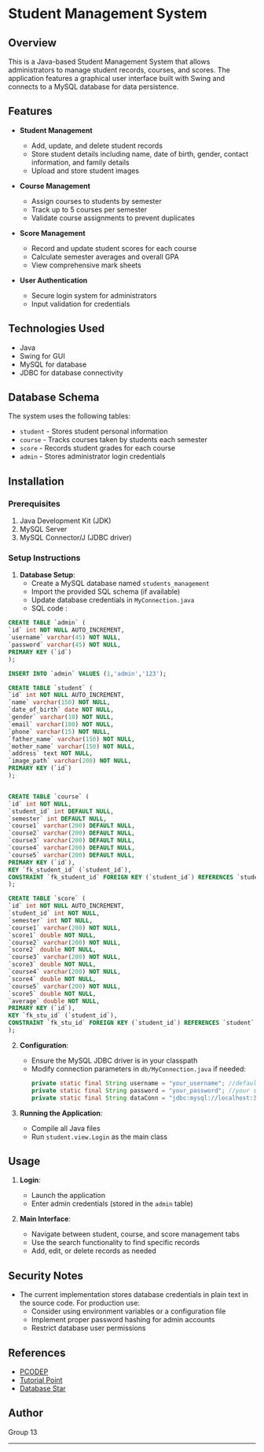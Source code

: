 # Student Management System

## Overview

This is a Java-based Student Management System that allows administrators to manage student records, courses, and scores. The application features a graphical user interface built with Swing and connects to a MySQL database for data persistence.

## Features

- **Student Management**
  - Add, update, and delete student records
  - Store student details including name, date of birth, gender, contact information, and family details
  - Upload and store student images

- **Course Management**
  - Assign courses to students by semester
  - Track up to 5 courses per semester
  - Validate course assignments to prevent duplicates

- **Score Management**
  - Record and update student scores for each course
  - Calculate semester averages and overall GPA
  - View comprehensive mark sheets

- **User Authentication**
  - Secure login system for administrators
  - Input validation for credentials

## Technologies Used

- Java 
- Swing for GUI
- MySQL for database
- JDBC for database connectivity

## Database Schema

The system uses the following tables:
- `student` - Stores student personal information
- `course` - Tracks courses taken by students each semester
- `score` - Records student grades for each course
- `admin` - Stores administrator login credentials

## Installation

### Prerequisites

1. Java Development Kit (JDK) 
2. MySQL Server
3. MySQL Connector/J (JDBC driver)

### Setup Instructions

1. **Database Setup**:
   - Create a MySQL database named `students_management`
   - Import the provided SQL schema (if available)
   - Update database credentials in `MyConnection.java`
   - SQL code :
  ```sql
CREATE TABLE `admin` (
  `id` int NOT NULL AUTO_INCREMENT,
  `username` varchar(45) NOT NULL,
  `password` varchar(45) NOT NULL,
  PRIMARY KEY (`id`)
);

INSERT INTO `admin` VALUES (1,'admin','123');

CREATE TABLE `student` (
  `id` int NOT NULL AUTO_INCREMENT,
  `name` varchar(150) NOT NULL,
  `date_of_birth` date NOT NULL,
  `gender` varchar(10) NOT NULL,
  `email` varchar(100) NOT NULL,
  `phone` varchar(15) NOT NULL,
  `father_name` varchar(150) NOT NULL,
  `mother_name` varchar(150) NOT NULL,
  `address` text NOT NULL,
  `image_path` varchar(200) NOT NULL,
  PRIMARY KEY (`id`)
); 


CREATE TABLE `course` (
  `id` int NOT NULL,
  `student_id` int DEFAULT NULL,
  `semester` int DEFAULT NULL,
  `course1` varchar(200) DEFAULT NULL,
  `course2` varchar(200) DEFAULT NULL,
  `course3` varchar(200) DEFAULT NULL,
  `course4` varchar(200) DEFAULT NULL,
  `course5` varchar(200) DEFAULT NULL,
  PRIMARY KEY (`id`),
  KEY `fk_student_id` (`student_id`),
  CONSTRAINT `fk_student_id` FOREIGN KEY (`student_id`) REFERENCES `student` (`id`) ON DELETE CASCADE ON UPDATE CASCADE
);

CREATE TABLE `score` (
  `id` int NOT NULL AUTO_INCREMENT,
  `student_id` int NOT NULL,
  `semester` int NOT NULL,
  `course1` varchar(200) NOT NULL,
  `score1` double NOT NULL,
  `course2` varchar(200) NOT NULL,
  `score2` double NOT NULL,
  `course3` varchar(200) NOT NULL,
  `score3` double NOT NULL,
  `course4` varchar(200) NOT NULL,
  `score4` double NOT NULL,
  `course5` varchar(200) NOT NULL,
  `score5` double NOT NULL,
  `average` double NOT NULL,
  PRIMARY KEY (`id`),
  KEY `fk_stu_id` (`student_id`),
  CONSTRAINT `fk_stu_id` FOREIGN KEY (`student_id`) REFERENCES `student` (`id`) ON DELETE CASCADE ON UPDATE CASCADE
);
  
  ```

2. **Configuration**:
   - Ensure the MySQL JDBC driver is in your classpath
   - Modify connection parameters in `db/MyConnection.java` if needed:
     ```java
     private static final String username = "your_username"; //default is root
     private static final String password = "your_password"; //your sql password
     private static final String dataConn = "jdbc:mysql://localhost:3306/students_management";
     ```

3. **Running the Application**:
   - Compile all Java files
   - Run `student.view.Login` as the main class

## Usage

1. **Login**:
   - Launch the application
   - Enter admin credentials (stored in the `admin` table) 

2. **Main Interface**:
   - Navigate between student, course, and score management tabs
   - Use the search functionality to find specific records
   - Add, edit, or delete records as needed

## Security Notes

- The current implementation stores database credentials in plain text in the source code. For production use:
  - Consider using environment variables or a configuration file
  - Implement proper password hashing for admin accounts
  - Restrict database user permissions

## References

- [PCODEP](https://www.procodeplan.com/) 
- [Tutorial Point](https://www.tutorialspoint.com/swing/swing_layouts.htm)
- [Database Star](https://www.youtube.com/@DatabaseStar)

## Author

Group 13

---

